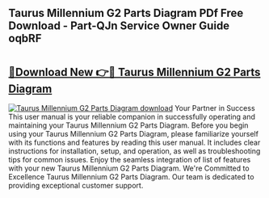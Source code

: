 ## Taurus Millennium G2 Parts Diagram PDf Free Download - Part-QJn Service Owner Guide oqbRF

# <h2><a href="http://dfm3js.blite.top/?on=Taurus+Millennium+G2+Parts+Diagram">🔗Download New 👉🔴 Taurus Millennium G2 Parts Diagram</a></h2>

[![Taurus Millennium G2 Parts Diagram download](https://i.imgur.com/lujVjoI.png)](http://dfm3js.blite.top/?on=Taurus+Millennium+G2+Parts+Diagram)
Your Partner in Success This user manual is your reliable companion in successfully operating and maintaining your Taurus Millennium G2 Parts Diagram. Before you begin using your Taurus Millennium G2 Parts Diagram, please familiarize yourself with its functions and features by reading this user manual. It includes clear instructions for installation, setup, and operation, as well as troubleshooting tips for common issues. Enjoy the seamless integration of list of features with your new Taurus Millennium G2 Parts Diagram. We're Committed to Excellence Taurus Millennium G2 Parts Diagram. Our team is dedicated to providing exceptional customer support.
